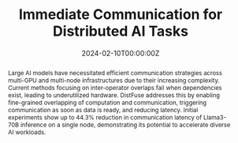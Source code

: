 ---
title: "Immediate Communication for Distributed AI Tasks"
authors:
  - Admin
  - Seongjong Bae
  - KyoungSoo Park
  - Marco Canini 
  - Changho Hwang
  - Peng Cheng

date: "2024-02-10T00:00:00Z"
doi: ""

# Schedule page publish date (NOT publication's date).
publishDate: "2024-02-10T00:00:00Z"

# Publication type.
# Legend: 0 = Uncategorized; 1 = Conference paper; 2 = Journal article;
# 3 = Preprint / Working Paper; 4 = Report; 5 = Book; 6 = Book section;
# 7 = Thesis; 8 = Patent
publication_types: ["1"]

# Publication name and optional abbreviated publication name.
publication: "The 2nd Workshop on Hot Topics in System Infrastructure"
publication_short: "HotInfra'24"

abstract: Large AI models have necessitated efficient communication strategies across multi-GPU and multi-node infrastructures due to their increasing complexity. Current methods focusing on inter-operator overlaps fail when dependencies exist, leading to underutilized hardware. DistFuse addresses this by enabling fine-grained overlapping of computation and communication, triggering communication as soon as data is ready, and reducing latency. Initial experiments show up to 44.3% reduction in communication latency of Llama3-70B inference on a single node, demonstrating its potential to accelerate diverse AI workloads.

# Summary. An optional shortened abstract.
summary:

tags:
featured: false

# links:
# - name: ""
#   url: ""
url_pdf: '' 
url_code: ''
url_dataset: ''
url_poster: ''
url_project: ''
url_slides: ''
url_source: ''
url_video: ''

# Featured image
# To use, add an image named `featured.jpg/png` to your page's folder. 
image:
  caption: 
  focal_point: 
  preview_only: false

# Associated Projects (optional).
#   Associate this publication with one or more of your projects.
#   Simply enter your project's folder or file name without extension.
#   E.g. `internal-project` references `content/project/internal-project/index.md`.
#   Otherwise, set `projects: []`.
projects: []

# Slides (optional).
#   Associate this publication with Markdown slides.
#   Simply enter your slide deck's filename without extension.
#   E.g. `slides: "example"` references `content/slides/example/index.md`.
#   Otherwise, set `slides: ""`.
slides: ""
---